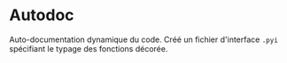 # Autodoc

Auto-documentation dynamique du code. Créé un fichier d'interface `.pyi` spécifiant le typage des fonctions décorée.